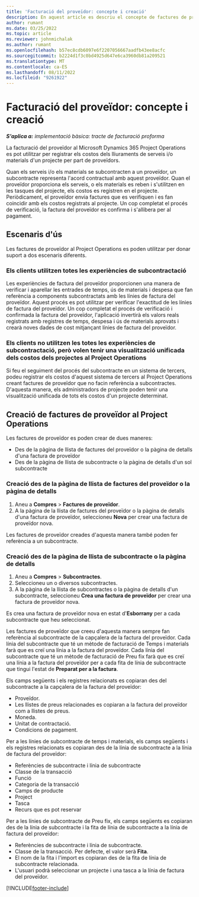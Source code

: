 ```yaml
---
title: 'Facturació del proveïdor: concepte i creació'
description: En aquest article es descriu el concepte de factures de proveïdor, els escenaris d'ús i la manera com es creen factures de proveïdor al Microsoft Dynamics 365 Project Operations.
author: rumant
ms.date: 03/25/2022
ms.topic: article
ms.reviewer: johnmichalak
ms.author: rumant
ms.openlocfilehash: b57ec8cdb6097e6f2207056667aadfb43ee8acfc
ms.sourcegitcommit: b2224d1f3c0bd4925d647e6ca3960db81a209521
ms.translationtype: MT
ms.contentlocale: ca-ES
ms.lasthandoff: 08/11/2022
ms.locfileid: "9261922"
---
```

# <a name="vendor-invoicing---concept-and-creation"></a>Facturació del proveïdor: concepte i creació

_**S'aplica a:** implementació bàsica: tracte de facturació proforma_

La facturació del proveïdor al Microsoft Dynamics 365 Project Operations es pot utilitzar per registrar els costos dels lliuraments de serveis i/o materials d'un projecte per part de proveïdors.

Quan els serveis i/o els materials se subcontracten a un proveïdor, un subcontracte representa l'acord contractual amb aquest proveïdor. Quan el proveïdor proporciona els serveis, o els materials es reben i s'utilitzen en les tasques del projecte, els costos es registren en el projecte. Periòdicament, el proveïdor envia factures que es verifiquen i es fan coincidir amb els costos registrats al projecte. Un cop completat el procés de verificació, la factura del proveïdor es confirma i s'allibera per al pagament.

## <a name="scenarios-for-use"></a>Escenaris d'ús

Les factures de proveïdor al Project Operations es poden utilitzar per donar suport a dos escenaris diferents.

### <a name="customers-use-the-full-subcontracting-experiences"></a>Els clients utilitzen totes les experiències de subcontractació

Les experiències de factura del proveïdor proporcionen una manera de verificar i aparellar les entrades de temps, ús de materials i despesa que fan referència a components subcontractats amb les línies de factura del proveïdor. Aquest procés es pot utilitzar per verificar l'exactitud de les línies de factura del proveïdor. Un cop completat el procés de verificació i confirmada la factura del proveïdor, l'aplicació invertirà els valors reals registrats amb registres de temps, despesa i ús de materials aprovats i crearà noves dades de cost mitjançant línies de factura del proveïdor.

### <a name="customers-dont-use-the-full-subcontracting-experiences-but-want-to-have-a-unified-view-of-costs-on-projects-in-project-operations"></a>Els clients no utilitzen les totes les experiències de subcontractació, però volen tenir una visualització unificada dels costos dels projectes al Project Operations

Si feu el seguiment del procés del subcontracte en un sistema de tercers, podeu registrar els costos d'aquest sistema de tercers al Project Operations creant factures de proveïdor que no facin referència a subcontractes. D'aquesta manera, els administradors de projecte poden tenir una visualització unificada de tots els costos d'un projecte determinat.

## <a name="creation-of-vendor-invoices-in-project-operations"></a>Creació de factures de proveïdor al Project Operations

Les factures de proveïdor es poden crear de dues maneres:

- Des de la pàgina de llista de factures del proveïdor o la pàgina de detalls d'una factura de proveïdor
- Des de la pàgina de llista de subcontracte o la pàgina de detalls d'un sol subcontracte

### <a name="creation-from-the-vendor-invoice-list-page-or-details-page"></a>Creació des de la pàgina de llista de factures del proveïdor o la pàgina de detalls

1. Aneu a **Compres** \> **Factures de proveïdor**.
2. A la pàgina de la llista de factures del proveïdor o la pàgina de detalls d'una factura de proveïdor, seleccioneu **Nova** per crear una factura de proveïdor nova.

Les factures de proveïdor creades d'aquesta manera també poden fer referència a un subcontracte.

### <a name="creation-from-the-subcontract-list-page-or-details-page"></a>Creació des de la pàgina de llista de subcontracte o la pàgina de detalls

1. Aneu a **Compres** \> **Subcontractes**.
2. Seleccioneu un o diversos subcontractes.
3. A la pàgina de la llista de subcontractes o la pàgina de detalls d'un subcontracte, seleccioneu **Crea una factura de proveïdor** per crear una factura de proveïdor nova.

Es crea una factura de proveïdor nova en estat d'**Esborrany** per a cada subcontracte que heu seleccionat.

Les factures de proveïdor que creeu d'aquesta manera sempre fan referència al subcontracte de la capçalera de la factura del proveïdor. Cada línia del subcontracte que té un mètode de facturació de Temps i materials farà que es creï una línia a la factura del proveïdor. Cada línia del subcontracte que té un mètode de facturació de Preu fix farà que es creï una línia a la factura del proveïdor per a cada fita de línia de subcontracte que tingui l'estat de **Preparat per a la factura**.

Els camps següents i els registres relacionats es copiaran des del subcontracte a la capçalera de la factura del proveïdor:

- Proveïdor.
- Les llistes de preus relacionades es copiaran a la factura del proveïdor com a llistes de preus.
- Moneda.
- Unitat de contractació.
- Condicions de pagament.

Per a les línies de subcontracte de temps i materials, els camps següents i els registres relacionats es copiaran des de la línia de subcontracte a la línia de factura del proveïdor:

- Referències de subcontracte i línia de subcontracte
- Classe de la transacció
- Funció
- Categoria de la transacció
- Camps de producte
- Project
- Tasca
- Recurs que es pot reservar

Per a les línies de subcontracte de Preu fix, els camps següents es copiaran des de la línia de subcontracte i la fita de línia de subcontracte a la línia de factura del proveïdor:

- Referències de subcontracte i línia de subcontracte.
- Classe de la transacció. Per defecte, el valor serà **Fita**.
- El nom de la fita i l'import es copiaran des de la fita de línia de subcontracte relacionada.
- L'usuari podrà seleccionar un projecte i una tasca a la línia de factura del proveïdor.

[!INCLUDE[footer-include](../../includes/footer-banner.md)]
